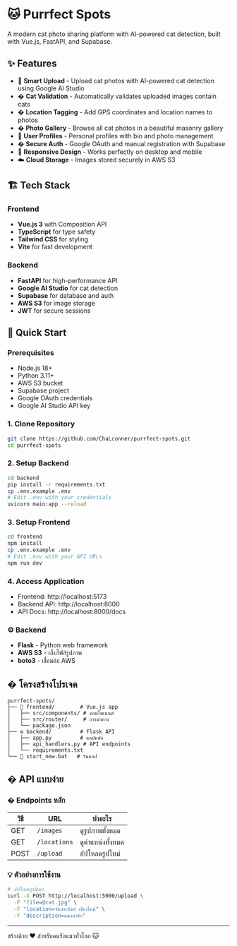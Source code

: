 # 🐱 Purrfect Spots

A modern cat photo sharing platform with AI-powered cat detection, built with Vue.js, FastAPI, and Supabase.

## ✨ Features

- 📸 **Smart Upload** - Upload cat photos with AI-powered cat detection using Google AI Studio
- �️ **Cat Validation** - Automatically validates uploaded images contain cats
- �️ **Location Tagging** - Add GPS coordinates and location names to photos  
- �️ **Photo Gallery** - Browse all cat photos in a beautiful masonry gallery
- 👤 **User Profiles** - Personal profiles with bio and photo management
- � **Secure Auth** - Google OAuth and manual registration with Supabase
- 📱 **Responsive Design** - Works perfectly on desktop and mobile
- ☁️ **Cloud Storage** - Images stored securely in AWS S3

## 🏗️ Tech Stack

### Frontend
- **Vue.js 3** with Composition API
- **TypeScript** for type safety
- **Tailwind CSS** for styling
- **Vite** for fast development

### Backend  
- **FastAPI** for high-performance API
- **Google AI Studio** for cat detection
- **Supabase** for database and auth
- **AWS S3** for image storage
- **JWT** for secure sessions

## 🚀 Quick Start

### Prerequisites
- Node.js 18+
- Python 3.11+
- AWS S3 bucket
- Supabase project
- Google OAuth credentials
- Google AI Studio API key

### 1. Clone Repository
```bash
git clone https://github.com/ChaLconner/purrfect-spots.git
cd purrfect-spots
```

### 2. Setup Backend
```bash
cd backend
pip install -r requirements.txt
cp .env.example .env
# Edit .env with your credentials
uvicorn main:app --reload
```

### 3. Setup Frontend
```bash
cd frontend  
npm install
cp .env.example .env
# Edit .env with your API URLs
npm run dev
```

### 4. Access Application
- Frontend: http://localhost:5173
- Backend API: http://localhost:8000
- API Docs: http://localhost:8000/docs

### ⚙️ Backend
- **Flask** - Python web framework
- **AWS S3** - เก็บไฟล์รูปภาพ
- **boto3** - เชื่อมต่อ AWS

## � โครงสร้างโปรเจค

```
purrfect-spots/
├── 🎨 frontend/        # Vue.js app
│   ├── src/components/ # คอมโพเนนต์
│   ├── src/router/     # การนำทาง
│   └── package.json
├── ⚙️ backend/         # Flask API
│   ├── app.py         # แอปหลัก
│   ├── api_handlers.py # API endpoints
│   └── requirements.txt
└── 🚀 start_new.bat   # รันแอป
```

## � API แบบง่าย

### � Endpoints หลัก

| วิธี | URL | ทำอะไร |
|------|-----|--------|
| GET | `/images` | ดูรูปภาพทั้งหมด |
| GET | `/locations` | ดูตำแหน่งทั้งหมด |
| POST | `/upload` | อัปโหลดรูปใหม่ |

### 💡 ตัวอย่างการใช้งาน
```bash
# อัปโหลดรูปแมว
curl -X POST http://localhost:5000/upload \
  -F "file=@cat.jpg" \
  -F "location=วัดพระสิงห์ เชียงใหม่" \
  -F "description=แมวน่ารัก"
```
---

สร้างด้วย ❤️ สำหรับคนรักแมวทั่วโลก 🐱
